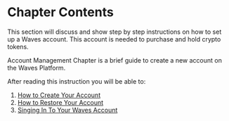 # Chapter Contents

This section will discuss and show step by step instructions on how to set up a Waves account. This account is needed to purchase and hold crypto tokens.

Account Management Chapter is a brief guide to create a new account on the Waves Platform.

After reading this instruction you will be able to:

1. [How to Create Your Account](https://waves-platform.gitbooks.io/wavesdocs/content/waves-client/account-management/creating-an-account.html)
2. [How to Restore Your Account](https://waves-platform.gitbooks.io/wavesdocs/content/waves-client/account-management/restore-an-account.html) 
3. [Singing In To Your Waves Account](https://waves-platform.gitbooks.io/wavesdocs/content/waves-client/account-management/signing-in-to-your-account.html)



